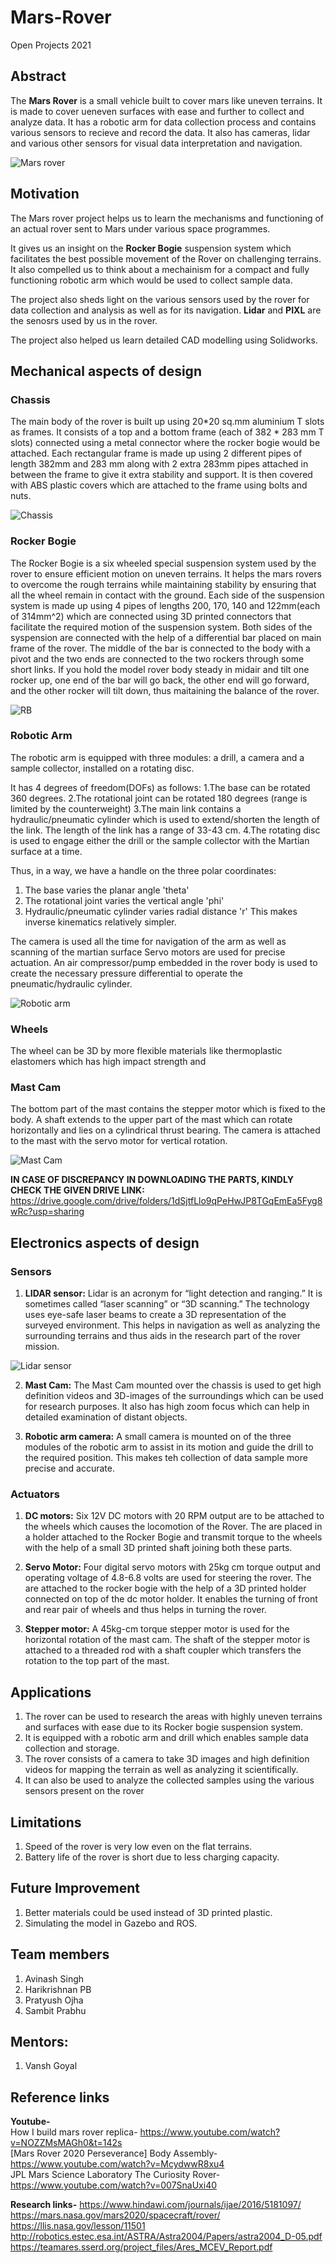 # Mars-Rover
Open Projects 2021

## Abstract
The **Mars Rover** is a small vehicle built to cover mars like uneven terrains. It is made to cover ueneven surfaces with ease and further to collect and analyze data. It has a robotic arm for data collection process and contains various sensors to recieve and record the data. It also has cameras, lidar and various other sensors for visual data interpretation and navigation.

![Mars rover](Images%20and%20Videos/Images/BEST%20RENDER!.jpg)

## Motivation
The Mars rover project helps us to learn the mechanisms and functioning of an actual rover sent to Mars under various space programmes. 

It gives us an insight on the **Rocker Bogie** suspension system which facilitates the best possible movement of the Rover on challenging terrains. It also compelled us to think about a mechainism for a compact and fully functioning robotic arm which would be used to collect sample data.

The project also sheds light on the various sensors used by the rover for data collection and analysis as well as for its navigation. **Lidar** and **PIXL** are the senosrs used by us in the rover. 

The project also helped us learn detailed CAD modelling using Solidworks.

## Mechanical aspects of design
 
### Chassis
The main body of the rover is built up using 20*20 sq.mm aluminium T slots as frames. It consists of a top and a bottom frame (each of 382 * 283 mm T slots) connected using a metal connector where the rocker bogie would be attached. Each rectangular frame is made up using 2 different pipes of length 382mm and 283 mm along with 2 extra 283mm pipes attached in between the frame to give it extra stability and support. It is then covered with ABS plastic covers which are attached to the frame using bolts and nuts.


![Chassis](Images%20and%20Videos/Images/Chassis%20Mainframe.png)

### Rocker Bogie
The Rocker Bogie is a six wheeled special suspension system used by the rover to ensure efficient motion on uneven terrains. It helps the mars rovers to overcome the rough terrains while maintaining stability by ensuring that all the wheel remain in contact with the ground. Each side of the suspension system is made up using 4 pipes of lengths 200, 170, 140 and 122mm(each of 314mm^2) which are connected using 3D printed connectors that facilitate the required motion of the suspension system. Both sides of the syspension are connected with the help of a differential bar placed on main frame of the rover. The middle of the bar is connected to the body with a pivot and the two ends are connected to the two rockers through some short links. If you hold the model rover body steady in midair and tilt one rocker up, one end of the bar will go back, the other end will go forward, and the other rocker will tilt down, thus maitaining the balance of the rover. 


![RB](Images%20and%20Videos/Images/Rocker%20Bogie.png)

### Robotic Arm
The robotic arm is equipped with three modules: a drill, a camera and a sample collector, installed on a rotating disc.

It has 4 degrees of freedom(DOFs) as follows:
1.The base can be rotated 360 degrees.
2.The rotational joint can be rotated 180 degrees (range is limited by the counterweight)
3.The main link contains a hydraulic/pneumatic cylinder which is used to extend/shorten the length of the link. The length of the link has a range of 33-43 cm. 
4.The rotating disc is used to engage either the drill or the sample collector with the Martian surface at a time.

Thus, in a way, we have a handle on the three polar coordinates:
1. The base varies the planar angle 'theta'
2. The rotational joint varies the vertical angle 'phi'
3. Hydraulic/pneumatic cylinder varies radial distance 'r'
This makes inverse kinematics relatively simpler.
 
The camera is used all the time for navigation of the arm as well as scanning of the martian surface
Servo motors are used for precise actuation.
An air compressor/pump embedded in the rover body is used to create the necessary pressure differential to operate the pneumatic/hydraulic cylinder.

![Robotic arm](Images%20and%20Videos/Images/Robotic%20Arm.JPG)
### Wheels
The wheel can be 3D by more flexible materials like thermoplastic elastomers which has high impact strength and


### Mast Cam
The bottom part of the mast contains the stepper motor which is fixed to the body. A shaft extends to the upper part of the mast which can rotate horizontally and lies on a cylindrical thrust bearing. The camera is attached to the mast with the servo motor for vertical rotation.

![Mast Cam](Images%20and%20Videos/Images/Mast%20cam.png)



**IN CASE OF DISCREPANCY IN DOWNLOADING THE PARTS, KINDLY CHECK THE GIVEN DRIVE LINK:** https://drive.google.com/drive/folders/1dSjtfLlo9qPeHwJP8TGqEmEa5Fyg8wRc?usp=sharing


## Electronics aspects of design

### Sensors
1. **LIDAR sensor:**
Lidar is an acronym for “light detection and ranging.” It is sometimes called “laser scanning” or “3D scanning.” The technology uses eye-safe laser beams to create a 3D representation of the surveyed environment. This helps in navigation as well as analyzing the surrounding terrains and thus aids in the research part of the rover mission.

![Lidar sensor](Images%20and%20Videos/Images/LIDAR%20sensor.png)

2. **Mast Cam:**
The Mast Cam mounted over the chassis is used to get high definition videos and 3D-images of the surroundings which can be used for research purposes. It also has high zoom focus which can help in detailed examination of distant objects.

3. **Robotic arm camera:**
A small camera is mounted on of the three modules of the robotic arm to assist in its motion and guide the drill to the required position. This makes teh collection of data sample more precise and accurate.

### Actuators
1. **DC motors:**
Six 12V DC motors with 20 RPM output are to be attached to the wheels which causes the locomotion of the Rover. The are placed in a holder attached to the Rocker Bogie and transmit torque to the wheels with the help of a small 3D printed shaft joining both these parts.

2. **Servo Motor:**
Four digital servo motors with 25kg cm torque output and operating voltage of 4.8-6.8 volts are used for steering the rover. The are attached to the rocker bogie with the help of a 3D printed holder connected on top of the dc motor holder. It enables the turning of front and rear pair of wheels and thus helps in turning the rover.

3. **Stepper motor:**
A 45kg-cm torque stepper motor is used for the horizontal rotation of the mast cam. The shaft of the stepper motor is attached to a threaded rod with a shaft coupler which transfers the rotation to the top part of the mast.

## Applications
1. The rover can be used to research the areas with highly uneven terrains and surfaces with ease due to its Rocker bogie suspension system.
2. It is equipped with a robotic arm and drill which enables sample data collection and storage.
3. The rover consists of a camera to take 3D images and high definition videos for mapping the terrain as well as analyzing it scientifically.
4. It can also be used to analyze the collected samples using the various sensors present on the rover

## Limitations
1. Speed of the rover is very low even on the flat terrains.
2. Battery life of the rover is short due to less charging capacity.

## Future Improvement
1. Better materials could be used instead of 3D printed plastic.  
2. Simulating the model in Gazebo and ROS.  


## Team members
1. Avinash Singh
2. Harikrishnan PB
3. Pratyush Ojha
4. Sambit Prabhu

## Mentors:
1. Vansh Goyal

## Reference links
**Youtube-**  
How I build mars rover replica- https://www.youtube.com/watch?v=NOZZMsMAGh0&t=142s  
[Mars Rover 2020 Perseverance] Body Assembly- https://www.youtube.com/watch?v=McydwwR8xu4  
JPL Mars Science Laboratory The Curiosity Rover- https://www.youtube.com/watch?v=007SnaUxi40  


**Research links-**
https://www.hindawi.com/journals/ijae/2016/5181097/  
https://mars.nasa.gov/mars2020/spacecraft/rover/  
https://llis.nasa.gov/lesson/11501  
http://robotics.estec.esa.int/ASTRA/Astra2004/Papers/astra2004_D-05.pdf  
https://teamares.sserd.org/project_files/Ares_MCEV_Report.pdf  


